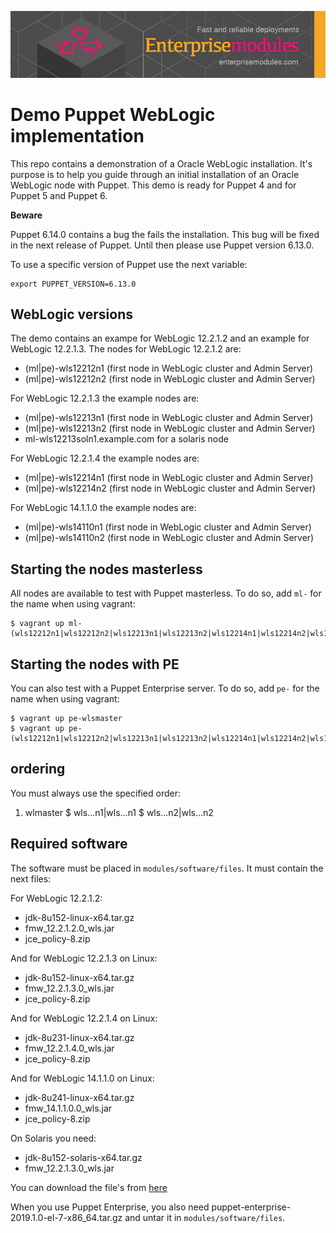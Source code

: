 [![Enterprise Modules](https://raw.githubusercontent.com/enterprisemodules/public_images/master/banner1.jpg)](https://www.enterprisemodules.com)
# Demo Puppet WebLogic implementation

This repo contains a demonstration of a Oracle WebLogic installation. It's purpose is to help you guide through an initial installation of an Oracle WebLogic node with Puppet. This demo is ready for Puppet 4 and for Puppet 5 and Puppet 6.

**Beware**

Puppet 6.14.0 contains a bug the fails the installation. This bug will be fixed in the next release of Puppet. Until then please use Puppet version 6.13.0.

To use a specific version of Puppet use the next variable:

```
export PUPPET_VERSION=6.13.0
```


## WebLogic versions

The demo contains an exampe for WebLogic 12.2.1.2 and an example for WebLogic 12.2.1.3. The nodes for WebLogic 12.2.1.2 are:

- (ml|pe)-wls12212n1 (first node in WebLogic cluster and Admin Server)
- (ml|pe)-wls12212n2 (first node in WebLogic cluster and Admin Server)

For WebLogic 12.2.1.3 the example nodes are:

- (ml|pe)-wls12213n1 (first node in WebLogic cluster and Admin Server)
- (ml|pe)-wls12213n2 (first node in WebLogic cluster and Admin Server)
- ml-wls12213soln1.example.com for a solaris node 

For WebLogic 12.2.1.4 the example nodes are:

- (ml|pe)-wls12214n1 (first node in WebLogic cluster and Admin Server)
- (ml|pe)-wls12214n2 (first node in WebLogic cluster and Admin Server)

For WebLogic 14.1.1.0 the example nodes are:

- (ml|pe)-wls14110n1 (first node in WebLogic cluster and Admin Server)
- (ml|pe)-wls14110n2 (first node in WebLogic cluster and Admin Server)


## Starting the nodes masterless

All nodes are available to test with Puppet masterless. To do so, add `ml-` for the name when using vagrant:

```
$ vagrant up ml-(wls12212n1|wls12212n2|wls12213n1|wls12213n2|wls12214n1|wls12214n2|wls14110n1|wls14110n2)
```

## Starting the nodes with PE

You can also test with a Puppet Enterprise server. To do so, add `pe-` for the name when using vagrant:

```
$ vagrant up pe-wlsmaster
$ vagrant up pe-(wls12212n1|wls12212n2|wls12213n1|wls12213n2|wls12214n1|wls12214n2|wls14110n1|wls14110n2)
```

## ordering

You must always use the specified order:

1. wlmaster
$  wls...n1|wls...n1
$  wls...n2|wls...n2

## Required software

The software must be placed in `modules/software/files`. It must contain the next files: 

For WebLogic 12.2.1.2:
- jdk-8u152-linux-x64.tar.gz
- fmw_12.2.1.2.0_wls.jar
- jce_policy-8.zip

And for WebLogic 12.2.1.3 on Linux:
- jdk-8u152-linux-x64.tar.gz
- fmw_12.2.1.3.0_wls.jar
- jce_policy-8.zip

And for WebLogic 12.2.1.4 on Linux:
- jdk-8u231-linux-x64.tar.gz
- fmw_12.2.1.4.0_wls.jar
- jce_policy-8.zip

And for WebLogic 14.1.1.0 on Linux:
- jdk-8u241-linux-x64.tar.gz
- fmw_14.1.1.0.0_wls.jar
- jce_policy-8.zip

On Solaris you need:
- jdk-8u152-solaris-x64.tar.gz
- fmw_12.2.1.3.0_wls.jar

You can download the file's from [here](http://support.oracle.com)

When you use Puppet Enterprise, you also need puppet-enterprise-2019.1.0-el-7-x86_64.tar.gz and untar it in `modules/software/files`.
